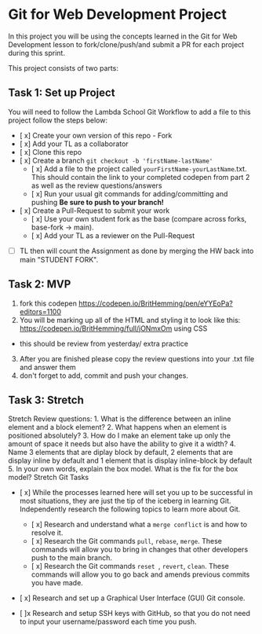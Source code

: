 # Git for Web Development Project
In this project you will be using the concepts learned in the Git for Web Development lesson to fork/clone/push/and submit a PR for each project during this sprint.

This project consists of two parts:

## Task 1: Set up Project
You will need to follow the Lambda School Git Workflow to add a file to this project follow the steps below:

- [ x] Create your own version of this repo - Fork
- [ x] Add your TL as a collaborator
- [ x] Clone this repo
- [ x] Create a branch `git checkout -b 'firstName-lastName'`
  - [ x] Add a file to the project called `yourFirstName-yourLastName`.txt. This should contain the link to your completed codepen from part 2 as well as the review questions/answers
  - [ x] Run your usual git commands for adding/committing and pushing **Be sure to push to your branch!**
- [ x] Create a Pull-Request to submit your work
  - [ x] Use your own student fork as the base (compare across forks, base-fork -> main).
  - [ x] Add your TL as a reviewer on the Pull-Request
- [ ] TL then will count the Assignment as done by merging the HW back into main "STUDENT FORK".

## Task 2: MVP
1. fork this codepen https://codepen.io/BritHemming/pen/eYYEoPa?editors=1100
2. You will be marking up all of the HTML and styling it to look like this: https://codepen.io/BritHemming/full/jONmxOm using CSS
* this should be review from yesterday/ extra practice
3. After you are finished please copy the review questions into your .txt file and answer them
4. don't forget to add, commit and push your changes.


## Task 3: Stretch
Stretch Review questions: 
    1. What is the difference between an inline element and a block element?
    2. What happens when an element is positioned absolutely? 
    3. How do I make an element take up only the amount of space it needs but also have the ability to give it a width? 
    4. Name 3 elements that are diplay block by default, 2 elements that are display inline by default and 1 element that is display inline-block by default
    5. In your own words, explain the box model. What is the fix for the box model? 
Stretch Git Tasks
- [ x] While the processes learned here will set you up to be successful in most situations, they are just the tip of the iceberg in learning Git. Independently research the following topics to learn more about Git.
  - [ x] Research and understand what a `merge conflict` is and how to resolve it.
  - [ x] Research the Git commands `pull`, `rebase`, `merge`. These commands will allow you to bring in changes that other developers push to the main branch.
  - [ x] Research the Git commands `reset `, `revert`, `clean`. These commands will allow you to go back and amends previous commits you have made.

- [ x] Research and set up a Graphical User Interface (GUI) Git console. 

- [ ]x Research and setup SSH keys with GitHub, so that you do not need to input your username/password each time you push. 


